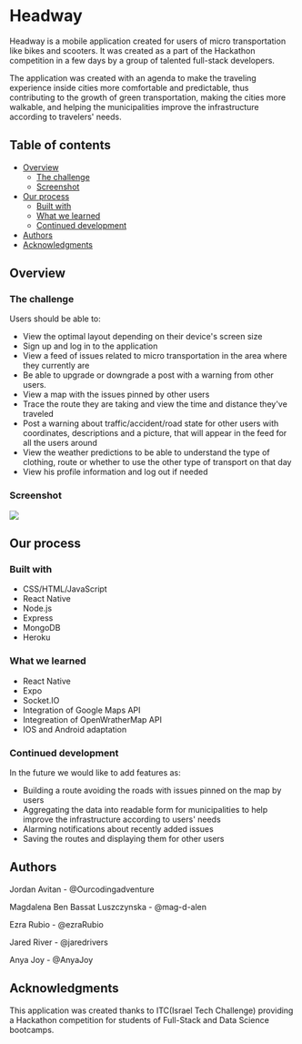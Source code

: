 # Headway

Headway is a mobile application created for users of micro transportation like bikes and scooters. It was created as a part of the Hackathon competition in a few days by a group of talented full-stack developers. 

The application was created with an agenda to make the traveling experience inside cities more comfortable and predictable, thus contributing to the growth of green transportation, making the cities more walkable, and helping the municipalities improve the infrastructure according to travelers' needs.

## Table of contents

- [Overview](#overview)
  - [The challenge](#the-challenge)
  - [Screenshot](#screenshot)
- [Our process](#my-process)
  - [Built with](#built-with)
  - [What we learned](#what-i-learned)
  - [Continued development](#continued-development)
- [Authors](#author)
- [Acknowledgments](#acknowledgments)

## Overview

### The challenge

Users should be able to:

- View the optimal layout depending on their device's screen size
- Sign up and log in to the application
- View a feed of issues related to micro transportation in the area where they currently are
- Be able to upgrade or downgrade a post with a warning from other users.
- View a map with the issues pinned by other users
- Trace the route they are taking and view the time and distance they've traveled
- Post a warning about traffic/accident/road state for other users with coordinates, descriptions and a picture, that will appear in the feed for all the users around
- View the weather predictions to be able to understand the type of clothing, route or whether to use the other type of transport on that day
- View his profile information and log out if needed

### Screenshot

![](./screenshot.jpg)

## Our process

### Built with

- CSS/HTML/JavaScript
- React Native
- Node.js
- Express
- MongoDB
- Heroku

### What we learned

- React Native
- Expo
- Socket.IO
- Integration of Google Maps API
- Integreation of OpenWratherMap API
- IOS and Android adaptation

### Continued development

In the future we would like to add features as:

- Building a route avoiding the roads with issues pinned on the map by users
- Aggregating the data into readable form for municipalities to help improve the infrastructure according to users' needs
- Alarming notifications about recently added issues
- Saving the routes and displaying them for other users

## Authors

Jordan Avitan - @Ourcodingadventure

Magdalena Ben Bassat Luszczynska - @mag-d-alen

Ezra Rubio - @ezraRubio

Jared River - @jaredrivers

Anya Joy - @AnyaJoy

## Acknowledgments

This application was created thanks to ITC(Israel Tech Challenge) providing a Hackathon competition for students of Full-Stack and Data Science bootcamps.
